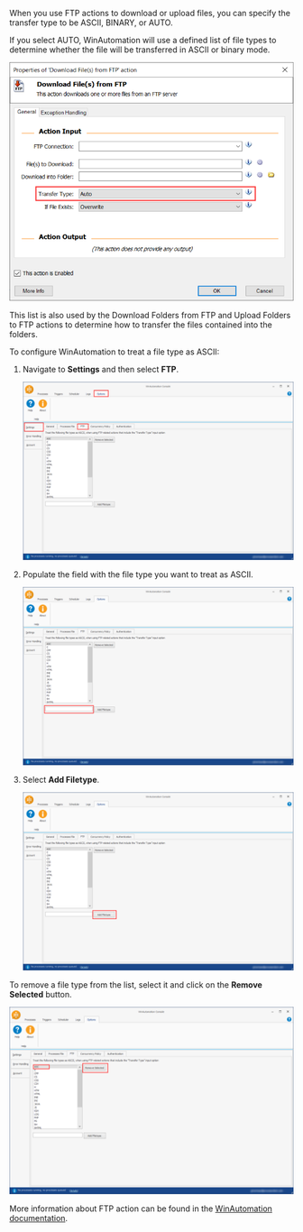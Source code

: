 When you use FTP actions to download or upload files, you can specify the transfer type to be ASCII, BINARY, or AUTO.

If you select AUTO, WinAutomation will use a defined list of file types to determine whether the file will be transferred in ASCII or binary mode.

![Screenshot of the WinAutomation Download File(s) from FTP action.](..\media\download-files-from-ftp-action-properties.png)

This list is also used by the Download Folders from FTP and Upload Folders to FTP actions to determine how to transfer the files contained into the folders.

To configure WinAutomation to treat a file type as ASCII:

1. Navigate to **Settings** and then select **FTP**.

    ![Screenshot of the WinAutomation FTP tab.](..\media\ftp-tab-settings-options.png)

1. Populate the field with the file type you want to treat as ASCII.

    ![Screenshot of the text-field to enter the file types to be treated as ASCII.](..\media\add-filtype-ftp-tab.png)

1. Select **Add Filetype**.

    ![Screenshot of the button to add file types in the ASCII list.](..\media\add-button-ftp-tab.png)

To remove a file type from the list, select it and click on the **Remove Selected** button.

![Screenshot of the button to remove file types from the list.](..\media\remove-filtype-ftp-tab.png)

More information about FTP action can be found in the [WinAutomation documentation](https://docs.winautomation.com/en/ftp.html).
